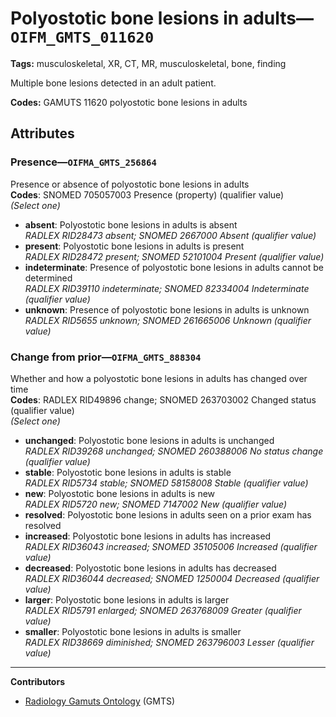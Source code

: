 # Polyostotic bone lesions in adults—`OIFM_GMTS_011620`

**Tags:** musculoskeletal, XR, CT, MR, musculoskeletal, bone, finding

Multiple bone lesions detected in an adult patient.

**Codes:** GAMUTS 11620 polyostotic bone lesions in adults

## Attributes

### Presence—`OIFMA_GMTS_256864`

Presence or absence of polyostotic bone lesions in adults  
**Codes**: SNOMED 705057003 Presence (property) (qualifier value)  
*(Select one)*

- **absent**: Polyostotic bone lesions in adults is absent  
_RADLEX RID28473 absent; SNOMED 2667000 Absent (qualifier value)_
- **present**: Polyostotic bone lesions in adults is present  
_RADLEX RID28472 present; SNOMED 52101004 Present (qualifier value)_
- **indeterminate**: Presence of polyostotic bone lesions in adults cannot be determined  
_RADLEX RID39110 indeterminate; SNOMED 82334004 Indeterminate (qualifier value)_
- **unknown**: Presence of polyostotic bone lesions in adults is unknown  
_RADLEX RID5655 unknown; SNOMED 261665006 Unknown (qualifier value)_

### Change from prior—`OIFMA_GMTS_888304`

Whether and how a polyostotic bone lesions in adults has changed over time  
**Codes**: RADLEX RID49896 change; SNOMED 263703002 Changed status (qualifier value)  
*(Select one)*

- **unchanged**: Polyostotic bone lesions in adults is unchanged  
_RADLEX RID39268 unchanged; SNOMED 260388006 No status change (qualifier value)_
- **stable**: Polyostotic bone lesions in adults is stable  
_RADLEX RID5734 stable; SNOMED 58158008 Stable (qualifier value)_
- **new**: Polyostotic bone lesions in adults is new  
_RADLEX RID5720 new; SNOMED 7147002 New (qualifier value)_
- **resolved**: Polyostotic bone lesions in adults seen on a prior exam has resolved  
- **increased**: Polyostotic bone lesions in adults has increased  
_RADLEX RID36043 increased; SNOMED 35105006 Increased (qualifier value)_
- **decreased**: Polyostotic bone lesions in adults has decreased  
_RADLEX RID36044 decreased; SNOMED 1250004 Decreased (qualifier value)_
- **larger**: Polyostotic bone lesions in adults is larger  
_RADLEX RID5791 enlarged; SNOMED 263768009 Greater (qualifier value)_
- **smaller**: Polyostotic bone lesions in adults is smaller  
_RADLEX RID38669 diminished; SNOMED 263796003 Lesser (qualifier value)_

---

**Contributors**

- [Radiology Gamuts Ontology](https://gamuts.net/) (GMTS)